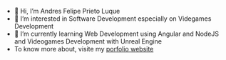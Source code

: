 - 👋 Hi, I’m Andres Felipe Prieto Luque
- 👀 I’m interested in Software Development especially on Videgames Development
- 🌱 I’m currently learning Web Development using Angular and NodeJS and Videogames Development with Unreal Engine
- To know more about, visite my [porfolio website](andresprieto.com.co)

<!---
pipeprieto/pipeprieto is a ✨ special ✨ repository because its `README.md` (this file) appears on your GitHub profile.
You can click the Preview link to take a look at your changes.
--->
